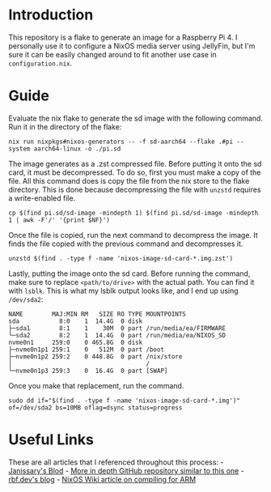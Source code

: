 # Introduction
This repository is a flake to generate an image for a Raspberry Pi 4. I personally use it to configure a NixOS media server using JellyFin, but I'm sure it can be easily changed around to fit another use case in `configuration.nix`.

# Guide

Evaluate the nix flake to generate the sd image with the following command. Run it in the directory of the flake:
```
nix run nixpkgs#nixos-generators -- -f sd-aarch64 --flake .#pi --system aarch64-linux -o ./pi.sd
```
The image generates as a .zst compressed file. Before putting it onto the sd card, it must be decompressed. To do so, first you must make a copy of the file. All this command does is copy the file from the nix store to the flake directory. This is done because decompressing the file with `unzstd` requires a write-enabled file.
```
cp $(find pi.sd/sd-image -mindepth 1) $(find pi.sd/sd-image -mindepth 1 | awk -F'/' '{print $NF}')
```
Once the file is copied, run the next command to decompress the image. It finds the file copied with the previous command and decompresses it.
```
unzstd $(find . -type f -name 'nixos-image-sd-card-*.img.zst')
```
Lastly, putting the image onto the sd card. Before running the command, make sure to replace `<path/to/drive>` with the actual path. You can find it with `lsblk`. This is what my lsblk output looks like, and I end up using `/dev/sda2`:
```
NAME        MAJ:MIN RM   SIZE RO TYPE MOUNTPOINTS
sda           8:0    1  14.4G  0 disk 
├─sda1        8:1    1    30M  0 part /run/media/ea/FIRMWARE
└─sda2        8:2    1  14.4G  0 part /run/media/ea/NIXOS_SD
nvme0n1     259:0    0 465.8G  0 disk 
├─nvme0n1p1 259:1    0   512M  0 part /boot
├─nvme0n1p2 259:2    0 448.8G  0 part /nix/store
│                                     /
└─nvme0n1p3 259:3    0  16.4G  0 part [SWAP]
```
Once you make that replacement, run the command.
```
sudo dd if="$(find . -type f -name 'nixos-image-sd-card-*.img')" of=/dev/sda2 bs=10MB oflag=dsync status=progress
```

# Useful Links
These are all articles that I referenced throughout this process:
    - [Janissary's Blod](https://blog.janissary.xyz/posts/nixos-install-custom-image)
    - [More in depth GitHub repository similar to this one](https://github.com/lucernae/nixos-pi)
    - [rbf.dev's blog](https://rbf.dev/blog/2020/05/custom-nixos-build-for-raspberry-pis/#nix-packages-and-image-configuration)
    - [NixOS Wiki article on compiling for ARM](https://nixos.wiki/wiki/NixOS_on_ARM)
